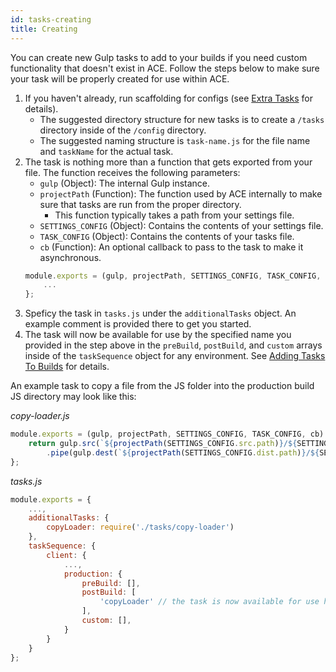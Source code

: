 ```yaml
---
id: tasks-creating
title: Creating
---
```


You can create new Gulp tasks to add to your builds if you need custom functionality that doesn't exist in ACE. Follow the steps below to make sure your task will be properly created for use within ACE.

1. If you haven't already, run scaffolding for configs (see [Extra Tasks](tasks-extra) for details).
    * The suggested directory structure for new tasks is to create a `/tasks` directory inside of the `/config` directory.
    * The suggested naming structure is `task-name.js` for the file name and `taskName` for the actual task.
1. The task is nothing more than a function that gets exported from your file. The function receives the following parameters:
    * `gulp` (Object): The internal Gulp instance.<br />
    * `projectPath` (Function): The function used by ACE internally to make sure that tasks are run from the proper directory.
        * This function typically takes a path from your settings file.
    * `SETTINGS_CONFIG` (Object): Contains the contents of your settings file.
    * `TASK_CONFIG` (Object): Contains the contents of your tasks file.
    * `cb` (Function): An optional callback to pass to the task to make it asynchronous.
    ```javascript
    module.exports = (gulp, projectPath, SETTINGS_CONFIG, TASK_CONFIG, cb) => {
        ...
    };
    ```
1. Speficy the task in `tasks.js` under the `additionalTasks` object. An example comment is provided there to get you started.
1. The task will now be available for use by the specified name you provided in the step above in the `preBuild`, `postBuild`, and `custom` arrays inside of the `taskSequence` object for any environment. See [Adding Tasks To Builds](tasks-adding) for details.

An example task to copy a file from the JS folder into the production build JS directory may look like this:

*copy-loader.js*
```javascript
module.exports = (gulp, projectPath, SETTINGS_CONFIG, TASK_CONFIG, cb) => {
    return gulp.src(`${projectPath(SETTINGS_CONFIG.src.path)}/${SETTINGS_CONFIG.src.js.path}/loader.js`)
        .pipe(gulp.dest(`${projectPath(SETTINGS_CONFIG.dist.path)}/${SETTINGS_CONFIG.src.js.path}`));
};
```

*tasks.js*
```javascript
module.exports = {
    ...,
    additionalTasks: {
        copyLoader: require('./tasks/copy-loader')
    },
    taskSequence: {
        client: {
            ...,
            production: {
                preBuild: [],
                postBuild: [
                    'copyLoader' // the task is now available for use here
                ],
                custom: [],
            }
        }
    }
};
```

